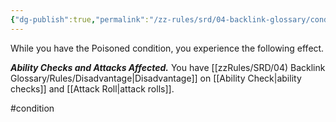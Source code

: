 ```yaml
---
{"dg-publish":true,"permalink":"/zz-rules/srd/04-backlink-glossary/conditions/poisoned/"}
---
```


While you have the Poisoned condition, you experience the following effect.

***Ability Checks and Attacks Affected.*** You have [[zzRules/SRD/04) Backlink Glossary/Rules/Disadvantage\|Disadvantage]] on [[Ability Check\|ability checks]] and [[Attack Roll\|attack rolls]].

#condition